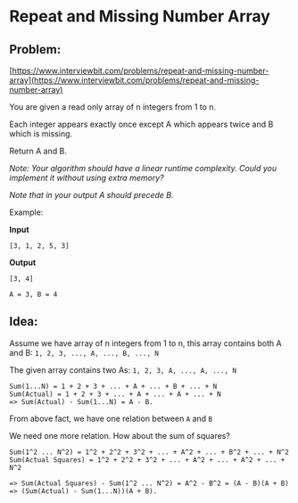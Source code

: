 # Repeat and Missing Number Array

## Problem: 
[https://www.interviewbit.com/problems/repeat-and-missing-number-array](https://www.interviewbit.com/problems/repeat-and-missing-number-array)

You are given a read only array of n integers from 1 to n.

Each integer appears exactly once except A which appears twice and B which is missing.

Return A and B.

_Note: Your algorithm should have a linear runtime complexity. Could you implement it without using extra memory?_

_Note that in your output A should precede B._

Example:

**Input**
```
[3, 1, 2, 5, 3] 
```

**Output**
```
[3, 4]

A = 3, B = 4
```

## Idea:

Assume we have array of n integers from 1 to n, this array contains both A and B: `1, 2, 3, ..., A, ..., B, ..., N`

The given array contains two As: `1, 2, 3, A, ..., A, ..., N`

```
Sum(1...N) = 1 + 2 + 3 + ... + A + ... + B + ... + N
Sum(Actual) = 1 + 2 + 3 + ... + A + ... + A + ... + N
=> Sum(Actual) - Sum(1...N) = A - B.
```

From above fact, we have one relation between `A` and `B`

We need one more relation. How about the sum of squares?

```
Sum(1^2 ... N^2) = 1^2 + 2^2 + 3^2 + ... + A^2 + ... + B^2 + ... + N^2
Sum(Actual Squares) = 1^2 + 2^2 + 3^2 + ... + A^2 + ... + A^2 + ... + N^2

=> Sum(Actual Squares) - Sum(1^2 ... N^2) = A^2 - B^2 = (A - B)(A + B) 
=> (Sum(Actual) - Sum(1...N))(A + B). 
```


